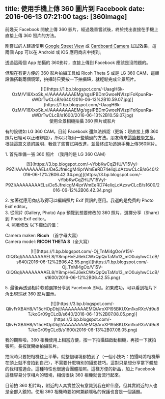 title: 使用手機上傳 360 圖片到 Facebook
date: 2016-06-13 07:21:00
tags: [360image]
---

前幾天 Facebook 開放上傳 360 影片，經過幾番嘗試後，終於找出直接在手機上直接上傳 360 照片的方法。  

剛嘗試的人建議使用 [Google Street View](https://github.com/gasolin/webvrdemo/blob/gh-pages/Lab360Image.md) 或 [Cardboard Camera](https://github.com/gasolin/webvrdemo/blob/gh-pages/LabPanorama.md) 試試效果，這兩個 App 可以在 Android 或 iOS 應用商店中找到。  

透過這兩個 App 拍攝的 360影片，直接上傳到 Facebook 應該是沒問題的。  

但現在有更方便的 360 影片拍攝工具如 Ricoh Theta S 或是 LG 360 CAM，這類設備搭載兩個鏡頭，拍攝時只要按一下拍攝鈕，就輕鬆完成全景照片。  

<div class="separator" style="clear: both; text-align: center;">[![](https://1.bp.blogspot.com/-UaagH6k-OzM/V18XxoSk_vI/AAAAAAAAEMg/sgslPBDmGwoeNVIzplFoKpunRa-sWDrTwCLcB/s640/2016-06-13%2B10.59.07.jpg)](https://1.bp.blogspot.com/-UaagH6k-OzM/V18XxoSk_vI/AAAAAAAAEMg/sgslPBDmGwoeNVIzplFoKpunRa-sWDrTwCLcB/s1600/2016-06-13%2B10.59.07.jpg)</div>

<div class="separator" style="clear: both; text-align: center;">使用全景相機拍攝 360 照片或影片</div>

有的設備如 LG 360 CAM，目前 Facebook 還無法辨認（更新：現直接上傳 360 照片已經可以正確辨認），所以只能用一些繞過的方法。朋友傳來[這篇教學文章](http://360rumors.blogspot.co.uk/2016/06/facebook-posts-detailed-instructions.html)。根據這篇文章的說明，我做了些嘗試與改進，並最終成功透過手機上傳360照片。  

1\. 首先準備一張 360 照片 （我用的是 LG 360 CAM）  

<div class="separator" style="clear: both; text-align: center;">[![](https://3.bp.blogspot.com/-vYbbKwCqZHU/V15VyI-P9ZI/AAAAAAAAELs/De5JfreicgM4iprWmEeRD74eIiqLdAzxwCLcB/s640/2016-06-12%2B06.42.34.png)](https://3.bp.blogspot.com/-vYbbKwCqZHU/V15VyI-P9ZI/AAAAAAAAELs/De5JfreicgM4iprWmEeRD74eIiqLdAzxwCLcB/s1600/2016-06-12%2B06.42.34.png)</div>

2\. 接著從應用商店取得可以編輯照片 Exif 資訊的應用。我選的是免費的 Photo Exif editor。  
3\. 從照片 (Gallery, Photo) App 預覽到想要修改的 360 照片，選擇分享（Share）到 Photo Exif editor。  
 4\. 照著修改 以下欄位的值：  

Camera maker: **Ricoh** （首字母大寫）  
Camera model: **RICOH THETA S**（全大寫）  

<div class="separator" style="clear: both; text-align: center;">[![](https://1.bp.blogspot.com/-Oj_TnMi4gOo/V15V-GIQGqI/AAAAAAAAEL8/Y8mpHvEJ6ekCWxQpQoTaMo13_mO0uiyhwCLcB/s640/2016-06-12%2B06.42.55.png)](https://1.bp.blogspot.com/-Oj_TnMi4gOo/V15V-GIQGqI/AAAAAAAAEL8/Y8mpHvEJ6ekCWxQpQoTaMo13_mO0uiyhwCLcB/s1600/2016-06-12%2B06.42.55.png)</div>

5\. 最後再透過相片軟體選擇分享到 Facebook 即可。如果成功，可以看到相片下角出現球狀 360 影片圖示。  

<div class="separator" style="clear: both; text-align: center;">[![](https://3.bp.blogspot.com/-QlivFrXBAH8/V15cHOpDbjI/AAAAAAAAEMQ/ArxXPl95BKUXm1koRXcVd9u8TJkoGr09gCLcB/s640/2016-06-13%2B07.08.05.png)](https://3.bp.blogspot.com/-QlivFrXBAH8/V15cHOpDbjI/AAAAAAAAEMQ/ArxXPl95BKUXm1koRXcVd9u8TJkoGr09gCLcB/s1600/2016-06-13%2B07.08.05.png)</div>

我的觀察啦，360 相機使用上相當方便，按一下拍攝鈕啟動相機，再按一下就拍張照。長按就開始拍攝影片。  

拍照時只要把相機往上平舉，就整個環境都拍到了（一個小技巧：拍攝時將相機舉在頭上就不會拍到自己），不需要什麼特別的攝影技巧。這對只是想分享當下體驗的我相當適合。這種特性也很適合團體拍照。這樣方便的新品，加上 Facebook 這樣容易分享相片的環境，相信很快 360 相機就會流行起來。  

目前拍 360 相片時，附近的人其實並沒有意識到我在幹什麼，但其實附近的人也是全部入鏡的。使用 360 相機時要如何兼顧隱私的保護也會是一個議題。